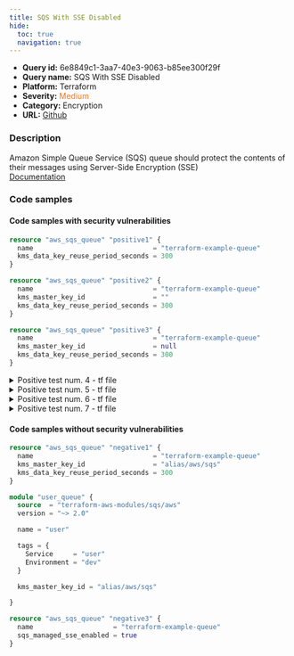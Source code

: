 ```yaml
---
title: SQS With SSE Disabled
hide:
  toc: true
  navigation: true
---
```


<style>
  .highlight .hll {
    background-color: #ff171742;
  }
  .md-content {
    max-width: 1100px;
    margin: 0 auto;
  }
</style>

-   **Query id:** 6e8849c1-3aa7-40e3-9063-b85ee300f29f
-   **Query name:** SQS With SSE Disabled
-   **Platform:** Terraform
-   **Severity:** <span style="color:#ff7213">Medium</span>
-   **Category:** Encryption
-   **URL:** [Github](https://github.com/Checkmarx/kics/tree/master/assets/queries/terraform/aws/sqs_with_sse_disabled)

### Description
Amazon Simple Queue Service (SQS) queue should protect the contents of their messages using Server-Side Encryption (SSE)<br>
[Documentation](https://registry.terraform.io/providers/hashicorp/aws/latest/docs/resources/sqs_queue)

### Code samples
#### Code samples with security vulnerabilities
```tf title="Positive test num. 1 - tf file" hl_lines="1"
resource "aws_sqs_queue" "positive1" {
  name                              = "terraform-example-queue"
  kms_data_key_reuse_period_seconds = 300
}

```
```tf title="Positive test num. 2 - tf file" hl_lines="3"
resource "aws_sqs_queue" "positive2" {
  name                              = "terraform-example-queue"
  kms_master_key_id                 = ""
  kms_data_key_reuse_period_seconds = 300
}


```
```tf title="Positive test num. 3 - tf file" hl_lines="1"
resource "aws_sqs_queue" "positive3" {
  name                              = "terraform-example-queue"
  kms_master_key_id                 = null
  kms_data_key_reuse_period_seconds = 300
}

```
<details><summary>Positive test num. 4 - tf file</summary>

```tf hl_lines="1"
module "user_queue" {
  source  = "terraform-aws-modules/sqs/aws"
  version = "~> 2.0"

  name = "user"

  tags = {
    Service     = "user"
    Environment = "dev"
  }
}

```
</details>
<details><summary>Positive test num. 5 - tf file</summary>

```tf hl_lines="12"
module "user_queue" {
  source  = "terraform-aws-modules/sqs/aws"
  version = "~> 2.0"

  name = "user"

  tags = {
    Service     = "user"
    Environment = "dev"
  }

  kms_master_key_id = ""
}

```
</details>
<details><summary>Positive test num. 6 - tf file</summary>

```tf hl_lines="1"
module "user_queue" {
  source  = "terraform-aws-modules/sqs/aws"
  version = "~> 2.0"

  name = "user"

  tags = {
    Service     = "user"
    Environment = "dev"
  }

  kms_master_key_id = null

}

```
</details>
<details><summary>Positive test num. 7 - tf file</summary>

```tf hl_lines="3"
resource "aws_sqs_queue" "positive7" {
  name                    = "terraform-example-queue"
  sqs_managed_sse_enabled = false
}

```
</details>


#### Code samples without security vulnerabilities
```tf title="Negative test num. 1 - tf file"
resource "aws_sqs_queue" "negative1" {
  name                              = "terraform-example-queue"
  kms_master_key_id                 = "alias/aws/sqs"
  kms_data_key_reuse_period_seconds = 300
}

```
```tf title="Negative test num. 2 - tf file"
module "user_queue" {
  source  = "terraform-aws-modules/sqs/aws"
  version = "~> 2.0"

  name = "user"

  tags = {
    Service     = "user"
    Environment = "dev"
  }

  kms_master_key_id = "alias/aws/sqs"

}

```
```tf title="Negative test num. 3 - tf file"
resource "aws_sqs_queue" "negative3" {
  name                    = "terraform-example-queue"
  sqs_managed_sse_enabled = true
}

```
